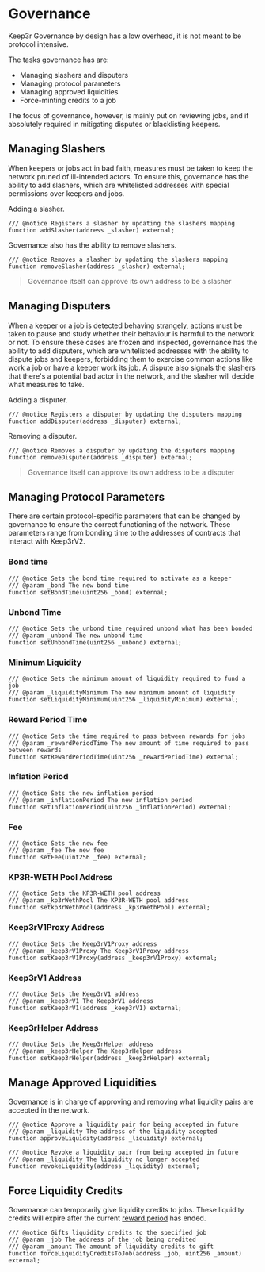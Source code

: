 # Governance

Keep3r Governance by design has a low overhead, it is not meant to be protocol intensive.

The tasks governance has are:

* Managing slashers and disputers
* Managing protocol parameters
* Managing approved liquidities
* Force-minting credits to a job

The focus of governance, however, is mainly put on reviewing jobs, and if absolutely required in mitigating disputes or blacklisting keepers.

## Managing Slashers

When keepers or jobs act in bad faith, measures must be taken to keep the network pruned of ill-intended actors. To ensure this, governance has the ability to add slashers, which are whitelisted addresses with special permissions over keepers and jobs.

Adding a slasher.

```text
/// @notice Registers a slasher by updating the slashers mapping
function addSlasher(address _slasher) external;
```

Governance also has the ability to remove slashers.

```text
/// @notice Removes a slasher by updating the slashers mapping
function removeSlasher(address _slasher) external;
```

> Governance itself can approve its own address to be a slasher

## Managing Disputers

When a keeper or a job is detected behaving strangely, actions must be taken to pause and study whether their behaviour is harmful to the network or not. To ensure these cases are frozen and inspected, governance has the ability to add disputers, which are whitelisted addresses with the ability to dispute jobs and keepers, forbidding them to exercise common actions like work a job or have a keeper work its job. A dispute also signals the slashers that there's a potential bad actor in the network, and the slasher will decide what measures to take.

Adding a disputer.

```text
/// @notice Registers a disputer by updating the disputers mapping
function addDisputer(address _disputer) external;
```

Removing a disputer.

```text
/// @notice Removes a disputer by updating the disputers mapping
function removeDisputer(address _disputer) external;
```

> Governance itself can approve its own address to be a disputer

## Managing Protocol Parameters

There are certain protocol-specific parameters that can be changed by governance to ensure the correct functioning of the network. These parameters range from bonding time to the addresses of contracts that interact with Keep3rV2.

### **Bond time**

```text
/// @notice Sets the bond time required to activate as a keeper
/// @param _bond The new bond time
function setBondTime(uint256 _bond) external;
```

### **Unbond Time**

```text
/// @notice Sets the unbond time required unbond what has been bonded
/// @param _unbond The new unbond time
function setUnbondTime(uint256 _unbond) external;
```

### **Minimum Liquidity**

```text
/// @notice Sets the minimum amount of liquidity required to fund a job
/// @param _liquidityMinimum The new minimum amount of liquidity
function setLiquidityMinimum(uint256 _liquidityMinimum) external;
```

### **Reward Period Time**

```text
/// @notice Sets the time required to pass between rewards for jobs
/// @param _rewardPeriodTime The new amount of time required to pass between rewards
function setRewardPeriodTime(uint256 _rewardPeriodTime) external;
```

### **Inflation Period**

```text
/// @notice Sets the new inflation period
/// @param _inflationPeriod The new inflation period
function setInflationPeriod(uint256 _inflationPeriod) external;
```

### **Fee**

```text
/// @notice Sets the new fee
/// @param _fee The new fee
function setFee(uint256 _fee) external;
```

### **KP3R-WETH Pool Address**

```text
/// @notice Sets the KP3R-WETH pool address
/// @param _kp3rWethPool The KP3R-WETH pool address
function setkp3rWethPool(address _kp3rWethPool) external;
```

### **Keep3rV1Proxy Address**

```text
/// @notice Sets the Keep3rV1Proxy address
/// @param _keep3rV1Proxy The Keep3rV1Proxy address
function setKeep3rV1Proxy(address _keep3rV1Proxy) external;
```

### **Keep3rV1 Address**

```text
/// @notice Sets the Keep3rV1 address
/// @param _keep3rV1 The Keep3rV1 address
function setKeep3rV1(address _keep3rV1) external;
```

### **Keep3rHelper Address**

```text
/// @notice Sets the Keep3rHelper address
/// @param _keep3rHelper The Keep3rHelper address
function setKeep3rHelper(address _keep3rHelper) external;
```

## Manage Approved Liquidities

Governance is in charge of approving and removing what liquidity pairs are accepted in the network.

```text
/// @notice Approve a liquidity pair for being accepted in future
/// @param _liquidity The address of the liquidity accepted
function approveLiquidity(address _liquidity) external;
```

```text
/// @notice Revoke a liquidity pair from being accepted in future
/// @param _liquidity The liquidity no longer accepted
function revokeLiquidity(address _liquidity) external;
```

## Force Liquidity Credits

Governance can temporarily give liquidity credits to jobs. These liquidity credits will expire after the current [reward period](../tokenomics/job-payment-mechanisms/credit-mining.md#reward-periods) has ended.

```text
/// @notice Gifts liquidity credits to the specified job
/// @param _job The address of the job being credited
/// @param _amount The amount of liquidity credits to gift
function forceLiquidityCreditsToJob(address _job, uint256 _amount) external;
```





